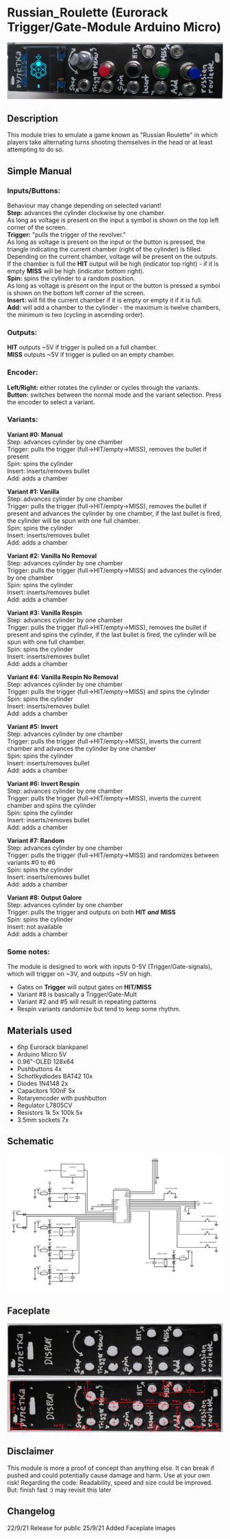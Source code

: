 # Russian_Roulette (Eurorack Trigger/Gate-Module Arduino Micro) 

![finished_module](https://github.com/MoldyTomato/Russian_Roulette/blob/main/module_finished.jpg)

## Description

This module tries to emulate a game known as \"Russian
Roulette\" in which players take alternating turns shooting
themselves in the head or at least attempting to do so.

## Simple Manual

### Inputs/Buttons:

Behaviour may change depending on selected variant!  
**Step:** advances the cylinder clockwise by one chamber.  
As long as voltage is present on the input a symbol is shown on the top left corner of the screen.  
**Trigger:** \"pulls the trigger of the revolver.\"  
As long as voltage is present on the input or the button is pressed, the triangle indicating the current chamber (right of the cylinder) is filled. Depending on the current chamber, voltage will be present on the outputs.  
If the chamber is full the **HIT** output will be high (indicator top right) - if it is empty **MISS** will be high (indicator bottom right).  
**Spin:** spins the cylinder to a random position.  
As long as voltage is present on the input or the button is pressed a symbol is shown on the bottom left corner of the screen.  
**Insert:** will fill the current chamber if it is empty or empty it if it is full.  
**Add:** will add a chamber to the cylinder - the maximum is twelve chambers, the minimum
is two (cycling in ascending order).

### Outputs:

**HIT** outputs ~5V if trigger is pulled on a full chamber.  
**MISS** outputs ~5V if trigger is pulled on an empty chamber.

### Encoder:

**Left/Right:** either rotates the cylinder or cycles through the variants.  
**Button:** switches between the normal mode and the variant selection. Press the encoder to select a variant.

### Variants:

**Variant \#0: Manual**  
Step: advances cylinder by one chamber  
Trigger: pulls the trigger (full->HIT/empty->MISS), removes the bullet if present  
Spin: spins the cylinder  
Insert: inserts/removes bullet  
Add: adds a chamber  

**Variant \#1: Vanilla**  
Step: advances cylinder by one chamber  
Trigger: pulls the trigger (full->HIT/empty->MISS), removes the bullet if present and advances the cylinder by one chamber, if the last bullet is fired, the cylinder will be spun with one full chamber.  
Spin: spins the cylinder  
Insert: inserts/removes bullet  
Add: adds a chamber  

**Variant \#2: Vanilla No Removal**  
Step: advances cylinder by one chamber  
Trigger: pulls the trigger (full->HIT/empty->MISS) and advances the cylinder by one chamber  
Spin: spins the cylinder  
Insert: inserts/removes bullet  
Add: adds a chamber  

**Variant \#3: Vanilla Respin**  
Step: advances cylinder by one chamber  
Trigger: pulls the trigger (full->HIT/empty->MISS), removes the bullet if present and spins the cylinder, if the last bullet is fired, the cylinder will be spun with one full
chamber.  
Spin: spins the cylinder  
Insert: inserts/removes bullet  
Add: adds a chamber  

**Variant \#4: Vanilla Respin No Removal**  
Step: advances cylinder by one chamber  
Trigger: pulls the trigger (full->HIT/empty->MISS) and spins the cylinder  
Spin: spins the cylinder  
Insert: inserts/removes bullet  
Add: adds a chamber  

**Variant \#5: Invert**  
Step: advances cylinder by one chamber  
Trigger: pulls the trigger (full->HIT/empty->MISS), inverts the current chamber and advances the cylinder by one chamber  
Spin: spins the cylinder  
Insert: inserts/removes bullet  
Add: adds a chamber  

**Variant \#6: Invert Respin**  
Step: advances cylinder by one chamber  
Trigger: pulls the trigger (full->HIT/empty->MISS), inverts the current chamber and spins the cylinder  
Spin: spins the cylinder  
Insert: inserts/removes bullet  
Add: adds a chamber  

**Variant \#7: Random**  
Step: advances cylinder by one chamber  
Trigger: pulls the trigger (full->HIT/empty->MISS) and randomizes between variants \#0 to \#6  
Spin: spins the cylinder  
Insert: inserts/removes bullet  
Add: adds a chamber  

**Variant \#8: Output Galore**  
Step: advances cylinder by one chamber  
Trigger: pulls the trigger and outputs on both **HIT** ***and*** **MISS**  
Spin: spins the cylinder  
Insert: not available  
Add: adds a chamber  

### Some notes:

The module is designed to work with inputs 0-5V (Trigger/Gate-signals), which will trigger on ~3V, and outputs ~5V on high.  
- Gates on **Trigger** will output gates on **HIT/MISS**
- Variant \#8 is basically a Trigger/Gate-Mult
- Variant \#2 and \#5 will result in repeating patterns
- Respin variants randomize but tend to keep some rhythm.

## Materials used

- 6hp Eurorack blankpanel
- Arduino Micro 5V
- 0.96\"-OLED 128x64
- Pushbuttons 4x
- Schottkydiodes BAT42 10x
- Diodes 1N4148 2x
- Capacitors 100nF 5x
- Rotaryencoder with pushbutton
- Regulator L7805CV
- Resistors 1k 5x 100k 5x
- 3.5mm sockets 7x

## Schematic

![schematic](https://github.com/MoldyTomato/Russian_Roulette/blob/main/schematic.png)

## Faceplate

![faceplate](https://github.com/MoldyTomato/Russian_Roulette/blob/main/faceplate.jpg)
![faceplate_dimensions](https://github.com/MoldyTomato/Russian_Roulette/blob/main/faceplate_markings.jpg)

## Disclaimer

This module is more a proof of concept than anything else. It can break if pushed and could potentially cause damage and harm. Use at your own risk!
Regarding the code: Readability, speed and size could be improved. But: finish fast :) may revisit this later 

## Changelog

22/9/21 Release for public
25/9/21 Added Faceplate images
